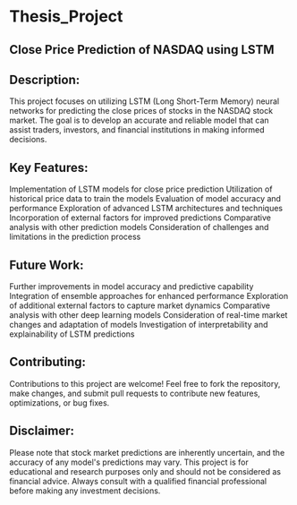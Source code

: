 # Thesis_Project
## Close Price Prediction of NASDAQ using LSTM
## Description:
This project focuses on utilizing LSTM (Long Short-Term Memory) neural networks for predicting the close prices of stocks in the NASDAQ stock market. The goal is to develop an accurate and reliable model that can assist traders, investors, and financial institutions in making informed decisions.

## Key Features:

Implementation of LSTM models for close price prediction
Utilization of historical price data to train the models
Evaluation of model accuracy and performance
Exploration of advanced LSTM architectures and techniques
Incorporation of external factors for improved predictions
Comparative analysis with other prediction models
Consideration of challenges and limitations in the prediction process

## Future Work:
Further improvements in model accuracy and predictive capability
Integration of ensemble approaches for enhanced performance
Exploration of additional external factors to capture market dynamics
Comparative analysis with other deep learning models
Consideration of real-time market changes and adaptation of models
Investigation of interpretability and explainability of LSTM predictions

## Contributing:
Contributions to this project are welcome! Feel free to fork the repository, make changes, and submit pull requests to contribute new features, optimizations, or bug fixes.

## Disclaimer:
Please note that stock market predictions are inherently uncertain, and the accuracy of any model's predictions may vary. This project is for educational and research purposes only and should not be considered as financial advice. Always consult with a qualified financial professional before making any investment decisions.
